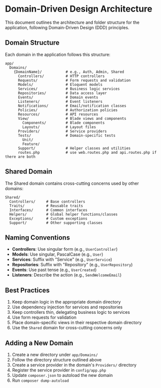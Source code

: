 # Domain-Driven Design Architecture

This document outlines the architecture and folder structure for the application, following Domain-Driven Design (DDD) principles.

## Domain Structure

Each domain in the application follows this structure:

```
app/
  Domains/
    {DomainName}/           # e.g., Auth, Admin, Shared
      Controllers/          # HTTP controllers
      Requests/             # Form requests and validation
      Models/               # Eloquent models
      Services/             # Business logic services
      Repositories/         # Data access layer
      Events/               # Domain events
      Listeners/            # Event listeners
      Notifications/        # Email/notification classes
      Policies/             # Authorization policies
      Resources/            # API resources
      View/                 # Blade views and components
        Components/         # Blade components
        Layouts/            # Layout files
      Providers/            # Service providers
      Tests/                # Domain-specific tests
        Unit/
        Feature/
      Support/              # Helper classes and utilities
      routes.php            # use web.routes.php and api.routes.php if there are both
```

## Shared Domain

The Shared domain contains cross-cutting concerns used by other domains:

```
Shared/
  Controllers/     # Base controllers
  Traits/          # Reusable traits
  Interfaces/      # Common interfaces
  Helpers/         # Global helper functions/classes
  Exceptions/      # Custom exceptions
  Support/         # Other supporting classes
```

## Naming Conventions

- **Controllers**: Use singular form (e.g., `UserController`)
- **Models**: Use singular, PascalCase (e.g., `User`)
- **Services**: Suffix with "Service" (e.g., `UserService`)
- **Repositories**: Suffix with "Repository" (e.g., `UserRepository`)
- **Events**: Use past tense (e.g., `UserCreated`)
- **Listeners**: Describe the action (e.g., `SendWelcomeEmail`)

## Best Practices

1. Keep domain logic in the appropriate domain directory
2. Use dependency injection for services and repositories
3. Keep controllers thin, delegating business logic to services
4. Use form requests for validation
5. Place domain-specific views in their respective domain directory
6. Use the `Shared` domain for cross-cutting concerns only

## Adding a New Domain

1. Create a new directory under `app/Domains/`
2. Follow the directory structure outlined above
3. Create a service provider in the domain's `Providers/` directory
4. Register the service provider in `config/app.php`
5. Update `composer.json` to autoload the new domain
6. Run `composer dump-autoload`
